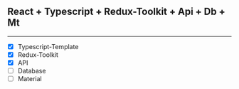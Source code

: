 ## React + Typescript + Redux-Toolkit + Api + Db + Mt

---

- [x] Typescript-Template
- [x] Redux-Toolkit
- [x] API
- [ ] Database
- [ ] Material
